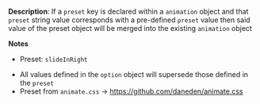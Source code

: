 __Description__: If a `preset` key is declared within a `animation` object and that `preset` string value corresponds with a pre-defined `preset` value then said value of the preset object will be merged into the existing `animation` object

__Notes__

+ Preset: `slideInRight`
- All values defined in the `option` object will supersede those defined in the `preset`
- Preset from `animate.css` -> https://github.com/daneden/animate.css